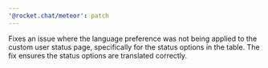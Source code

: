 ```yaml
---
'@rocket.chat/meteor': patch
---
```


Fixes an issue where the language preference was not being applied to the custom user status page, specifically for the status options in the table. The fix ensures the status options are translated correctly.
